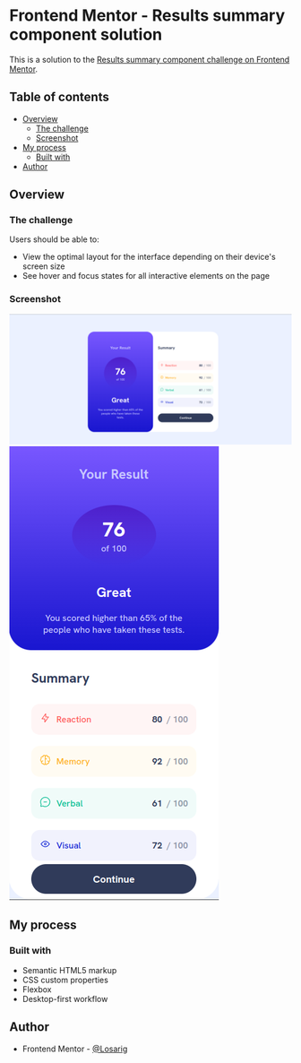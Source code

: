 # Frontend Mentor - Results summary component solution

This is a solution to the [Results summary component challenge on Frontend Mentor](https://www.frontendmentor.io/challenges/results-summary-component-CE_K6s0maV).

## Table of contents

- [Overview](#overview)
  - [The challenge](#the-challenge)
  - [Screenshot](#screenshot)
- [My process](#my-process)
  - [Built with](#built-with)
- [Author](#author)

## Overview

### The challenge

Users should be able to:

- View the optimal layout for the interface depending on their device's screen size
- See hover and focus states for all interactive elements on the page

### Screenshot

![Desktop Version](screenshots/desktop_screenshot.png)
![Mobile Version](screenshots/mobile_screenshot.png)

## My process

### Built with

- Semantic HTML5 markup
- CSS custom properties
- Flexbox
- Desktop-first workflow

## Author

- Frontend Mentor - [@Losarig](https://www.frontendmentor.io/profile/Losarig)
